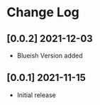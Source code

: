 # Change Log

## [0.0.2] 2021-12-03

- Blueish Version added

## [0.0.1] 2021-11-15

- Initial release
